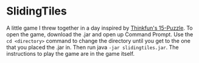 # SlidingTiles
A little game I threw together in a day inspired by [Thinkfun's 15-Puzzle](https://www.thinkfun.com/products/fifteen-puzzle/). 
To open the game, download the .jar and open up Command Prompt. Use the ```cd <directory>``` command to change the directory until you get to the one that you placed the .jar in. Then run java ```-jar slidingtiles.jar```.
The instructions to play the game are in the game itself. 
